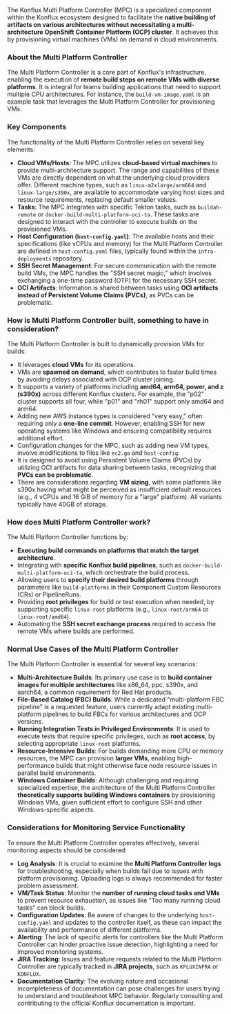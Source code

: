 The Konflux Multi Platform Controller (MPC) is a specialized component within the Konflux ecosystem designed to facilitate the **native building of artifacts on various architectures without necessitating a multi-architecture OpenShift Container Platform (OCP) cluster**. It achieves this by provisioning virtual machines (VMs) on demand in cloud environments.

### About the Multi Platform Controller

The Multi Platform Controller is a core part of Konflux's infrastructure, enabling the execution of **remote build steps on remote VMs with diverse platforms**. It is integral for teams building applications that need to support multiple CPU architectures. For instance, the `build-vm-image.yaml` is an example task that leverages the Multi Platform Controller for provisioning VMs.

### Key Components

The functionality of the Multi Platform Controller relies on several key elements:

*   **Cloud VMs/Hosts**: The MPC utilizes **cloud-based virtual machines** to provide multi-architecture support. The range and capabilities of these VMs are directly dependent on what the underlying cloud providers offer. Different machine types, such as `linux-m2xlarge/arm664` and `linux-large/s390x`, are available to accommodate varying host sizes and resource requirements, replacing default smaller values.
*   **Tasks**: The MPC integrates with specific Tekton tasks, such as `buildah-remote` or `docker-build-multi-platform-oci-ta`. These tasks are designed to interact with the controller to execute builds on the provisioned VMs.
*   **Host Configuration (`host-config.yaml`)**: The available hosts and their specifications (like vCPUs and memory) for the Multi Platform Controller are defined in `host-config.yaml` files, typically found within the `infra-deployments` repository.
*   **SSH Secret Management**: For secure communication with the remote build VMs, the MPC handles the "SSH secret magic," which involves exchanging a one-time password (OTP) for the necessary SSH secret.
*   **OCI Artifacts**: Information is shared between tasks using **OCI artifacts instead of Persistent Volume Claims (PVCs)**, as PVCs can be problematic.

### How is Multi Platform Controller built, something to have in consideration?

The Multi Platform Controller is built to dynamically provision VMs for builds:

*   It leverages **cloud VMs** for its operations.
*   VMs are **spawned on demand**, which contributes to faster build times by avoiding delays associated with OCP cluster joining.
*   It supports a variety of platforms including **amd64, arm64, power, and z (s390x)** across different Konflux clusters. For example, the "p02" cluster supports all four, while "p01" and "rh01" support only amd64 and arm64.
*   Adding new AWS instance types is considered "very easy," often requiring only a **one-line commit**. However, enabling SSH for new operating systems like Windows and ensuring compatibility requires additional effort.
*   Configuration changes for the MPC, such as adding new VM types, involve modifications to files like `ec2.go` and `host-config`.
*   It is designed to avoid using Persistent Volume Claims (PVCs) by utilizing OCI artifacts for data sharing between tasks, recognizing that **PVCs can be problematic**.
*   There are considerations regarding **VM sizing**, with some platforms like s390x having what might be perceived as insufficient default resources (e.g., 4 vCPUs and 16 GiB of memory for a "large" platform). All variants typically have 40GB of storage.

### How does Multi Platform Controller work?

The Multi Platform Controller functions by:

*   **Executing build commands on platforms that match the target architecture**.
*   Integrating with **specific Konflux build pipelines**, such as `docker-build-multi-platform-oci-ta`, which orchestrate the build process.
*   Allowing users to **specify their desired build platforms** through parameters like `build-platforms` in their Component Custom Resources (CRs) or PipelineRuns.
*   Providing **root privileges** for build or test execution when needed, by supporting specific `linux-root` platforms (e.g., `linux-root/arm64` or `linux-root/amd64`).
*   Automating the **SSH secret exchange process** required to access the remote VMs where builds are performed.

### Normal Use Cases of the Multi Platform Controller

The Multi Platform Controller is essential for several key scenarios:

*   **Multi-Architecture Builds**: Its primary use case is to **build container images for multiple architectures** like x86_64, ppc, s390x, and aarch64, a common requirement for Red Hat products.
*   **File-Based Catalog (FBC) Builds**: While a dedicated "multi-platform FBC pipeline" is a requested feature, users currently adapt existing multi-platform pipelines to build FBCs for various architectures and OCP versions.
*   **Running Integration Tests in Privileged Environments**: It is used to execute tests that require specific privileges, such as **root access**, by selecting appropriate `linux-root` platforms.
*   **Resource-Intensive Builds**: For builds demanding more CPU or memory resources, the MPC can provision **larger VMs**, enabling high-performance builds that might otherwise face node resource issues in parallel build environments.
*   **Windows Container Builds**: Although challenging and requiring specialized expertise, the architecture of the Multi Platform Controller **theoretically supports building Windows containers** by provisioning Windows VMs, given sufficient effort to configure SSH and other Windows-specific aspects.

### Considerations for Monitoring Service Functionality

To ensure the Multi Platform Controller operates effectively, several monitoring aspects should be considered:

*   **Log Analysis**: It is crucial to examine the **Multi Platform Controller logs** for troubleshooting, especially when builds fail due to issues with platform provisioning. Uploading logs is always recommended for faster problem assessment.
*   **VM/Task Status**: Monitor the **number of running cloud tasks and VMs** to prevent resource exhaustion, as issues like "Too many running cloud tasks" can block builds.
*   **Configuration Updates**: Be aware of changes to the underlying `host-config.yaml` and updates to the controller itself, as these can impact the availability and performance of different platforms.
*   **Alerting**: The lack of specific alerts for controllers like the Multi Platform Controller can hinder proactive issue detection, highlighting a need for improved monitoring systems.
*   **JIRA Tracking**: Issues and feature requests related to the Multi Platform Controller are typically tracked in **JIRA projects**, such as `KFLUXINFRA` or `KONFLUX`.
*   **Documentation Clarity**: The evolving nature and occasional incompleteness of documentation can pose challenges for users trying to understand and troubleshoot MPC behavior. Regularly consulting and contributing to the official Konflux documentation is important.
